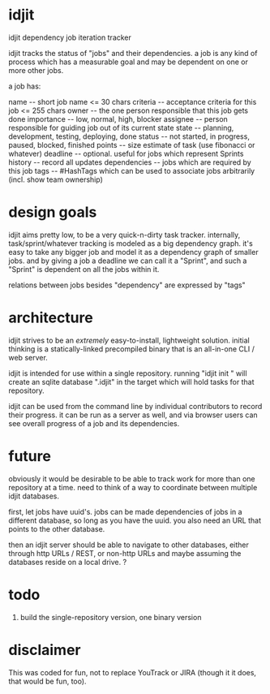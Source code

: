 idjit
=====

idjit dependency job iteration tracker

idjit tracks the status of "jobs" and their dependencies. a job is any kind of
process which has a measurable goal and may be dependent on one or more other
jobs.

a job has:

name -- short job name <= 30 chars
criteria -- acceptance criteria for this job <= 255 chars
owner -- the one person responsible that this job gets done
importance -- low, normal, high, blocker
assignee -- person responsible for guiding job out of its current state
state -- planning, development, testing, deploying, done
status -- not started, in progress, paused, blocked, finished
points -- size estimate of task (use fibonacci or whatever)
deadline -- optional. useful for jobs which represent Sprints
history -- record all updates
dependencies -- jobs which are required by this job
tags -- #HashTags which can be used to associate jobs arbitrarily (incl. show team ownership)

design goals
============

idjit aims pretty low, to be a very quick-n-dirty task tracker. internally,
task/sprint/whatever tracking is modeled as a big dependency graph. it's easy
to take any bigger job and model it as a dependency graph of smaller jobs. and
by giving a job a deadline we can call it a "Sprint", and such a "Sprint" is
dependent on all the jobs within it.

relations between jobs besides "dependency" are expressed by "tags"

architecture
============

idjit strives to be an *extremely* easy-to-install, lightweight solution.
initial thinking is a statically-linked precompiled binary that is an
all-in-one CLI / web server.

idjit is intended for use within a single repository. running "idjit init
<directory>" will create an sqlite database ".idjit" in the target <directory>
which will hold tasks for that repository.

idjit can be used from the command line by individual contributors to record
their progress. it can be run as a server as well, and via browser users can
see overall progress of a job and its dependencies.

future
======

obviously it would be desirable to be able to track work for more than one
repository at a time. need to think of a way to coordinate between multiple
idjit databases.

first, let jobs have uuid's. jobs can be made dependencies of jobs in a
different database, so long as you have the uuid. you also need an URL that
points to the other database.

then an idjit server should be able to navigate to other databases, either
through http URLs / REST, or non-http URLs and maybe assuming the databases
reside on a local drive. ?

todo
====

1. build the single-repository version, one binary version

disclaimer
==========

This was coded for fun, not to replace YouTrack or JIRA (though it it does,
that would be fun, too).

